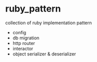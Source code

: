 # ruby_pattern
collection of ruby implementation pattern

- config
- db migration
- http router
- interactor
- object serializer & deserializer
